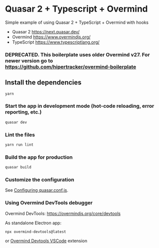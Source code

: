 # Quasar 2 + Typescript + Overmind


Simple example of using Quasar 2 + TypeScript + Overmind with hooks

- Quasar 2 <https://next.quasar.dev/>
- Overmind <https://www.overmindjs.org/>
- TypeScript <https://www.typescriptlang.org/>

### DEPRECATED. This boilerplate uses older Overmind v27. For newer version go to https://github.com/hipertracker/overmind-boilerplate

## Install the dependencies

```bash
yarn
```

### Start the app in development mode (hot-code reloading, error reporting, etc.)

```bash
quasar dev
```

### Lint the files

```bash
yarn run lint
```

### Build the app for production

```bash
quasar build
```

### Customize the configuration

See [Configuring quasar.conf.js](https://v2.quasar.dev/quasar-cli/quasar-conf-js).

### Using Overmind DevTools debugger

Overmind DevTools: <https://overmindjs.org/core/devtools>

As standalone Electron app:

```
npx overmind-devtools@latest
```

or [Overmind Devtools VSCode](https://marketplace.visualstudio.com/items?itemName=christianalfoni.overmind-devtools-vscode) extension

